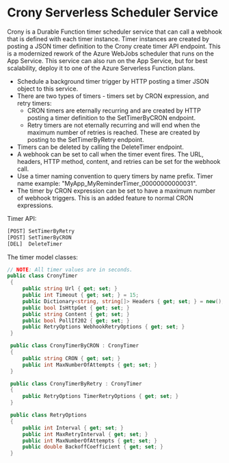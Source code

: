 # Crony Serverless Scheduler Service

Crony is a Durable Function timer scheduler service that can call a webhook that is defined with each timer instance. Timer instances are created by posting a JSON timer definition to the Crony create timer API endpoint. This is a modernized rework of the Azure WebJobs scheduler that runs on the App Service. This service can also run on the App Service, but for best scalability, deploy it to one of the Azure Serverless Function plans.

- Schedule a background timer trigger by HTTP posting a timer JSON object to this service.
- There are two types of timers - timers set by CRON expression, and retry timers:
    * CRON timers are eternally recurring and are created by HTTP posting a timer definition to the SetTimerByCRON endpoint.
    * Retry timers are not eternally recurring and will end when the maximum number of retries is reached. These are created by posting to the SetTimerByRetry endpoint.
- Timers can be deleted by calling the DeleteTimer endpoint.
- A webhook can be set to call when the timer event fires. The URL, headers, HTTP method, content, and retries can be set for the webhook call.
- Use a timer naming convention to query timers by name prefix. Timer name example: "MyApp_MyReminderTimer_00000000000031".
- The timer by CRON expression can be set to have a maximum number of webhook triggers. This is an added feature to normal CRON expressions.

Timer API:
```r
[POST] SetTimerByRetry
[POST] SetTimerByCRON
[DEL]  DeleteTimer
```

The timer model classes:
```csharp
// NOTE: All timer values are in seconds.
public class CronyTimer
 {
     public string Url { get; set; }
     public int Timeout { get; set; } = 15;
     public Dictionary<string, string[]> Headers { get; set; } = new();
     public bool IsHttpGet { get; set; }
     public string Content { get; set; }
     public bool PollIf202 { get; set; }
     public RetryOptions WebhookRetryOptions { get; set; }
 }

 public class CronyTimerByCRON : CronyTimer
 {
     public string CRON { get; set; }
     public int MaxNumberOfAttempts { get; set; }
 }

 public class CronyTimerByRetry : CronyTimer
 {
     public RetryOptions TimerRetryOptions { get; set; }
 }

 public class RetryOptions
 {
     public int Interval { get; set; }
     public int MaxRetryInterval { get; set; }
     public int MaxNumberOfAttempts { get; set; }
     public double BackoffCoefficient { get; set; }
 }
```
